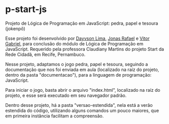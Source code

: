# p-start-js
Projeto de Lógica de Programação em JavaScript: pedra, papel e tesoura (jokenpô)

Esse projeto foi desenvolvido por [Dayvson Lima](https://github.com/dayvsonlsantos), [Jonas Rafael](https://github.com/JonassMarquess) e [Vitor Gabriel](https://github.com/Vitorgabri3l), para conclusão do módulo de Lógica de Programação em JavaScript. Requerido pela professora Claudiany Martins do projeto Start da Rede Cidadã, em Recife, Pernambuco.

Nesse projeto, adaptamos o jogo pedra, papel e tesoura, seguindo a documentação que nos foi enviada em aula (localizado na raíz do projeto, dentro da pasta "documentacao"), para a linguagem de programação: JavaScript.

Para iniciar o jogo, basta abrir o arquivo "index.html", localizado na raíz do projeto, e esse será executado em seu navegador padrão.

Dentro desse projeto, há a pasta "versao-estendida", nela está a verão estendida do código, utilizando alguns comandos um pouco maiores, que em primeira instância facilitam a compreensão.
